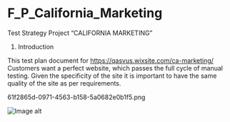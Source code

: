 # F_P_California_Marketing
Test Strategy
Project “CALIFORNIA MARKETING”

   1. Introduction
      
This test plan document for https://qasvus.wixsite.com/ca-marketing/
Customers want a perfect website, which passes the full cycle of manual testing. Given the specificity of
the site it is important to have the same quality of the site as per requirements.

61f2865d-0971-4563-b158-5a0682e0b1f5.png

![Image alt](https://annaelecconte/F_P_California_Marketing/blob/main/61f2865d-0971-4563-b158-5a0682e0b1f5.png)
